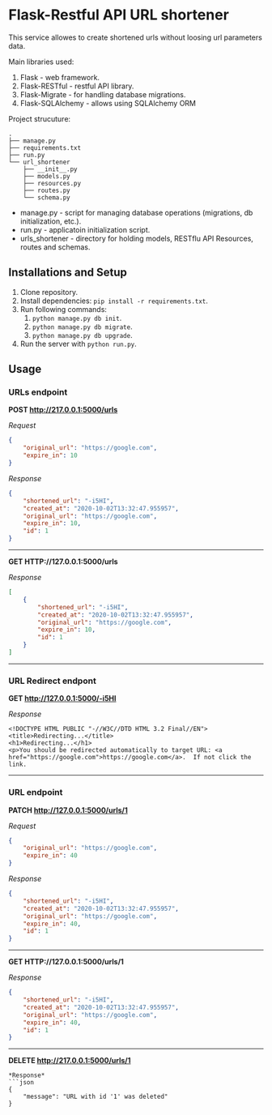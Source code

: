 # Flask-Restful API URL shortener

This service allowes to create shortened urls without loosing url parameters data.

Main libraries used:
1. Flask - web framework.
2. Flask-RESTful - restful API library.
3. Flask-Migrate - for handling database migrations.
4. Flask-SQLAlchemy - allows using SQLAlchemy ORM

Project strucuture:
```
.
├── manage.py
├── requirements.txt
├── run.py
└── url_shortener
    ├── __init__.py
    ├── models.py
    ├── resources.py
    ├── routes.py
    └── schema.py
```

* manage.py - script for managing database operations (migrations, db initialization, etc.).
* run.py - applicatoin initialization script.
* urls_shortener - directory for holding models, RESTflu API Resources, routes and schemas.

## Installations and Setup

1. Clone repository.
2. Install dependencies: ```pip install -r requirements.txt```.
3. Run following commands:
    1. ```python manage.py db init```.
    2. ```python manage.py db migrate```.
    3. ```python manage.py db upgrade```.
4. Run the server with ```python run.py```.

## Usage
### URLs endpoint
**POST http://217.0.0.1:5000/urls**

*Request*
```json
{
    "original_url": "https://google.com",
    "expire_in": 10
}
```
*Response*
```json
{
    "shortened_url": "-i5HI",
    "created_at": "2020-10-02T13:32:47.955957",
    "original_url": "https://google.com",
    "expire_in": 10,
    "id": 1
}
```
___
**GET HTTP://127.0.0.1:5000/urls**

*Response*
```json
[
    {
        "shortened_url": "-i5HI",
        "created_at": "2020-10-02T13:32:47.955957",
        "original_url": "https://google.com",
        "expire_in": 10,
        "id": 1
    }
]
```
___
### URL Redirect endpont
**GET http://127.0.0.1:5000/-i5HI**

*Response*
```
<!DOCTYPE HTML PUBLIC "-//W3C//DTD HTML 3.2 Final//EN">
<title>Redirecting...</title>
<h1>Redirecting...</h1>
<p>You should be redirected automatically to target URL: <a href="https://google.com">https://google.com</a>.  If not click the link.
```
___
### URL endpoint
**PATCH http://127.0.0.1:5000/urls/1**

*Request*
```json
{
    "original_url": "https://google.com",
    "expire_in": 40
}
```
*Response*
```json
{
    "shortened_url": "-i5HI",
    "created_at": "2020-10-02T13:32:47.955957",
    "original_url": "https://google.com",
    "expire_in": 40,
    "id": 1
}
```
___
**GET HTTP://127.0.0.1:5000/urls/1**

*Response*
```json
{
    "shortened_url": "-i5HI",
    "created_at": "2020-10-02T13:32:47.955957",
    "original_url": "https://google.com",
    "expire_in": 40,
    "id": 1
}
```
___
**DELETE http://217.0.0.1:5000/urls/1**
```
*Response*
```json
{
    "message": "URL with id '1' was deleted"
}
```

